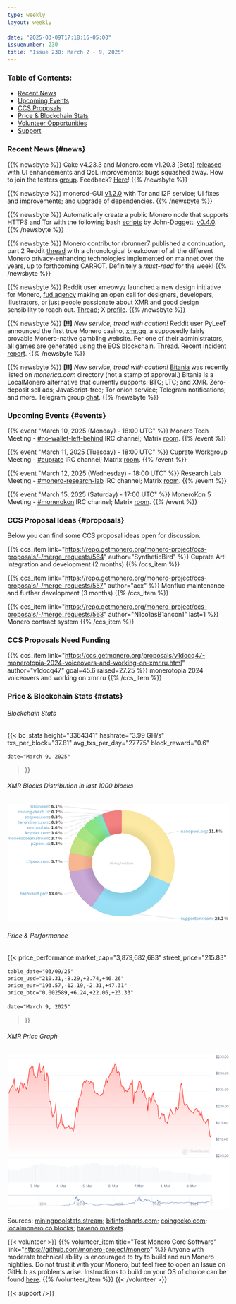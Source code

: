 ```yaml
---
type: weekly
layout: weekly

date: "2025-03-09T17:18:16-05:00"
issuenumber: 230
title: "Issue 230: March 2 - 9, 2025"
---
```


### Table of Contents:

- [Recent News](#news)
- [Upcoming Events](#events)
- [CCS Proposals](#proposals)
- [Price & Blockchain Stats](#stats)
- [Volunteer Opportunities](#volunteer)
- [Support](#support)

### Recent News {#news}

{{% newsbyte %}}
Cake v4.23.3 and Monero.com v1.20.3 [Beta] [released](https://github.com/cake-tech/cake_wallet/releases/tag/v4.23.3) with UI enhancements and QoL improvements; bugs squashed away. How to join the testers [group](https://forum.cakewallet.com/t/how-to-join-beta-testing/13). Feedback? [Here](https://forum.cakewallet.com/t/v4-23-0-beta-testing/87)!
{{% /newsbyte %}}

{{% newsbyte %}}
monerod-GUI [v1.2.0](https://github.com/everoddandeven/monerod-gui/releases/tag/v1.2.0-1) with Tor and I2P service; UI fixes and improvements; and upgrade of dependencies.
{{% /newsbyte %}}

{{% newsbyte %}}
Automatically create a public Monero node that supports HTTPS and Tor with the following bash [scripts](https://github.com/John-Doggett/Monerod-Node-Setup-Scripts) by John-Doggett. [v0.4.0](https://github.com/John-Doggett/Monerod-Node-Setup-Scripts/releases/tag/v0.4.0).
{{% /newsbyte %}}

{{% newsbyte %}}
Monero contributor rbrunner7 published a continuation, part 2 Reddit [thread](https://redlib.zaggy.nl/r/Monero/comments/1j745kf/more_vitamins_for_monero_with_carrot_part_2) with a chronological breakdown of all the different Monero privacy-enhancing technologies implemented on mainnet over the years, up to forthcoming CARROT. Definitely a *must-read* for the week!
{{% /newsbyte %}}

{{% newsbyte %}}
Reddit user xmeowyz launched a new design initiative for Monero, [fud.agency](https://fud.agency/) making an open call for designers, developers, illustrators, or just people passionate about XMR and good design sensibility to reach out. [Thread](https://redlib.zaggy.nl/r/Monero/comments/1j645cb/launching_a_new_design_initiative_for_monero/); X [profile](https://nitter.net/xmeowyz).
{{% /newsbyte %}}

{{% newsbyte %}}
**[!!]** *New service, tread with caution!* Reddit user PyLeeT announced the first true Monero casino, [xmr.gg](https://xmr.gg/), a supposedly fairly provable Monero-native gambling website. Per one of their administrators, all games are generated using the EOS blockchain. [Thread](https://redlib.zaggy.nl/r/Monero/comments/1j5oak0/we_could_never_find_a_true_monero_casino_so_we/). Recent incident [report](https://nitter.net/xmr_gg/status/1898745654991876464).
{{% /newsbyte %}}

{{% newsbyte %}}
**[!!]** *New service, tread with caution!* [Bitania](https://bitania.to) was recently listed on _monerica.com_ directory (not a stamp of approval.) Bitania is a LocalMonero alternative that currently supports: BTC; LTC; and XMR. Zero-deposit sell ads; JavaScript-free; Tor onion service; Telegram notifications; and more. Telegram group [chat](https://t.me/+S5b9NPNbZ4YwZDFh).
{{% /newsbyte %}}

### Upcoming Events {#events}

{{% event "March 10, 2025 (Monday) - 18:00 UTC" %}}
Monero Tech Meeting - [#no-wallet-left-behind](irc://irc.libera.chat/#no-wallet-left-behind) IRC channel; Matrix [room](https://matrix.to/#/#no-wallet-left-behind:monero.social).
{{% /event %}}

{{% event "March 11, 2025 (Tuesday) - 18:00 UTC" %}}
Cuprate Workgroup Meeting - [#cuprate](irc://irc.libera.chat/#cuprate) IRC channel; Matrix [room](https://matrix.to/#/#cuprate:monero.social).
{{% /event %}}

{{% event "March 12, 2025 (Wednesday) - 18:00 UTC" %}}
Research Lab Meeting - [#monero-research-lab](irc://irc.libera.chat/#monero-research-lab) IRC channel; Matrix [room](https://matrix.to/#/#monero-research-lab:monero.social).
{{% /event %}}

{{% event "March 15, 2025 (Saturday) - 17:00 UTC" %}}
MoneroKon 5 Meeting - [#monerokon](irc://irc.libera.chat/#monerokon) IRC channel; Matrix [room](https://matrix.to/#/#monerokon:matrix.org).
{{% /event %}}

### CCS Proposal Ideas {#proposals}

Below you can find some CCS proposal ideas open for discussion.

{{% ccs_item link="https://repo.getmonero.org/monero-project/ccs-proposals/-/merge_requests/564" author="SyntheticBird" %}}
Cuprate Arti integration and development (2 months)
{{% /ccs_item %}}

{{% ccs_item link="https://repo.getmonero.org/monero-project/ccs-proposals/-/merge_requests/557" author="acx" %}}
Monfluo maintenance and further development (3 months)
{{% /ccs_item %}}

{{% ccs_item link="https://repo.getmonero.org/monero-project/ccs-proposals/-/merge_requests/563" author="N1co1asB1ancon1" last=1 %}}
Monero contract system
{{% /ccs_item %}}

### CCS Proposals Need Funding

{{% ccs_item link="https://ccs.getmonero.org/proposals/v1docq47-monerotopia-2024-voiceovers-and-working-on-xmr.ru.html" author="v1docq47" goal=45.6 raised=27.25 %}}
monerotopia 2024 voiceovers and working on xmr.ru
{{% /ccs_item %}}

### Price & Blockchain Stats {#stats}

###### Blockchain Stats

{{< bc_stats
	height="3364341"
	hashrate="3.99 GH/s"
	txs_per_block="37.81"
	avg_txs_per_day="27775"
	block_reward="0.6"

	date="March 9, 2025"
>}}

###### XMR Blocks Distribution in last 1000 blocks

![Hashrate Pool Distribution Pie Chart](./hash.png)

###### Price & Performance

{{< price_performance
	market_cap="3,879,682,683"
	street_price="215.83"

	table_date="03/09/25"
	price_usd="210.31,-8.29,+2.74,+46.26"
	price_eur="193.57,-12.19,-2.31,+47.31"
	price_btc="0.002589,+6.24,+22.06,+23.33"

	date="March 9, 2025"
>}}

###### XMR Price Graph

![XMR Price Graph](./price.png)

Sources: [miningpoolstats.stream](https://miningpoolstats.stream/monero); [bitinfocharts.com](https://bitinfocharts.com/monero/); [coingecko.com](https://www.coingecko.com/en/coins/monero); [localmonero.co blocks](https://localmonero.co/blocks); [haveno.markets](https://haveno.markets/).

{{< volunteer >}}
{{% volunteer_item title="Test Monero Core Software" link="https://github.com/monero-project/monero" %}}
Anyone with moderate technical ability is encouraged to try to build and run Monero nightlies. Do not trust it with your Monero, but feel free to open an Issue on GitHub as problems arise. Instructions to build on your OS of choice can be found [here](https://github.com/monero-project/monero#compiling-monero-from-source). 
{{% /volunteer_item %}}
{{< /volunteer >}}

{{< support />}}
